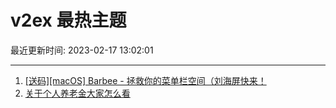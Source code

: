 # v2ex 最热主题

最近更新时间: 2023-02-17 13:02:01

--- 
1. [[送码][macOS] Barbee - 拯救你的菜单栏空间（刘海屏快来！](https://www.v2ex.com/t/916801) 
2. [关于个人养老金大家怎么看](https://www.v2ex.com/t/916854) 
